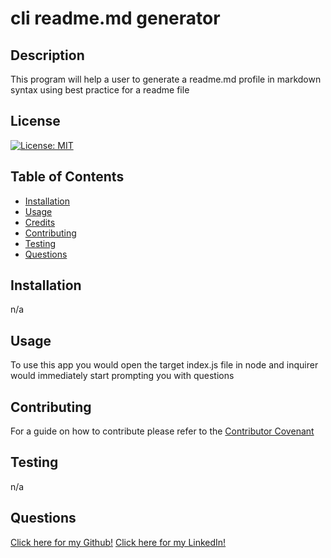 # cli readme.md generator

## Description

This program will help a user to generate a readme.md profile in markdown syntax using best practice for a readme file

## License

[![License: MIT](https://img.shields.io/badge/License-MIT-yellow.svg)](https://opensource.org/licenses/MIT)

## Table of Contents

- [Installation](#installation)
- [Usage](#usage)
- [Credits](#credits)
- [Contributing](#contributing)
- [Testing](#testing)
- [Questions](#questions)


## Installation

n/a

## Usage

To use this app you would open the target index.js file in node and inquirer would immediately start prompting you with questions

## Contributing

For a guide on how to contribute please refer to the [Contributor Covenant](https://www.contributor-covenant.org/version/2/1/code_of_conduct/)

## Testing

n/a

## Questions

[Click here for my Github!](undefined)
[Click here for my LinkedIn!](linkedin.com)
